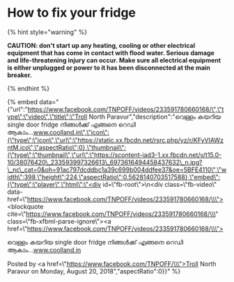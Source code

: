 # How to fix your fridge

{% hint style="warning" %}

**CAUTION: don't start up any heating, cooling or other electrical equipment that has come in contact with flood water. Serious damage and life-threatening injury can occur. Make sure all electrical equipment is either unplugged or power to it has been disconnected at the main breaker.**

{% endhint %}

{% embed data="{\"url\":\"https://www.facebook.com/TNPOFF/videos/233591780660168/\",\"type\":\"video\",\"title\":\"Troll North Paravur\",\"description\":\"വെള്ളം കയറിയ single door fridge  നിങ്ങൾക്ക് എങ്ങനെ റെഡി ആകാം...www.coolland.in\",\"icon\":{\"type\":\"icon\",\"url\":\"https://static.xx.fbcdn.net/rsrc.php/yz/r/KFyVIAWzntM.ico\",\"aspectRatio\":0},\"thumbnail\":{\"type\":\"thumbnail\",\"url\":\"https://scontent-iad3-1.xx.fbcdn.net/v/t15.0-10/38076420\_233593997326613\_6973616494458437632\_n.jpg?\_nc\_cat=0&oh=91ac797dcddbc1a39c699b004ddfee37&oe=5BFE4110\",\"width\":398,\"height\":224,\"aspectRatio\":0.5628140703517588},\"embed\":{\"type\":\"player\",\"html\":\"<div id=\\\"fb-root\\\"></div>\\n<script>\(function\(d, s, id\) {\\n  var js, fjs = d.getElementsByTagName\(s\)\[0\];\\n  if \(d.getElementById\(id\)\) return;\\n  js = d.createElement\(s\); js.id = id;\\n  js.src = \'https://connect.facebook.net/en\_US/sdk.js\#xfbml=1&version=v3.1\';\\n  fjs.parentNode.insertBefore\(js, fjs\);\\n}\(document, \'script\', \'facebook-jssdk\'\)\);</script><div class=\\\"fb-video\\\" data-href=\\\"https://www.facebook.com/TNPOFF/videos/233591780660168/\\\"><blockquote cite=\\\"https://www.facebook.com/TNPOFF/videos/233591780660168/\\\" class=\\\"fb-xfbml-parse-ignore\\\"><a href=\\\"https://www.facebook.com/TNPOFF/videos/233591780660168/\\\"></a><p>വെള്ളം കയറിയ single door fridge  നിങ്ങൾക്ക് എങ്ങനെ റെഡി ആകാം...www.coolland.in</p>Posted by <a href=\\\"https://www.facebook.com/TNPOFF/\\\">Troll North Paravur</a> on Monday, August 20, 2018</blockquote></div>\",\"aspectRatio\":0}}" %}

